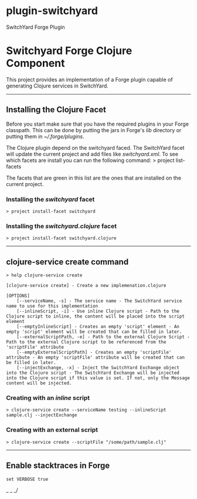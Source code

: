 plugin-switchyard
=================

SwitchYard Forge Plugin

# Switchyard Forge Clojure Component
This project provides an implementation of a Forge plugin capable of generating Clojure services in SwitchYard.
_ _ _

## Installing the Clojure Facet
Before you start make sure that you have the required plugins in your Forge classpath. This can be done by putting the jars in Forge's _lib_ directory or
putting them in _~/.forge/plugins_. 

The Clojure plugin depend on the switchyard faced. The SwitchYard facet will update the current project and add files like _switchyard.xml_.
To see which facets are install you can run the following command:
    > project list-facets
    
The facets that are green in this list are the ones that are installed on the current project.

### Installing the _switchyard_ facet
    > project install-facet switchyard

### Installing the _switchyard.clojure_ facet
    > project install-facet switchyard.clojure
    
_ _ _
## clojure-service create command
    > help clojure-service create

    [clojure-service create] - Create a new implemenation.clojure

    [OPTIONS]
        [--serviceName, -s] - The service name - The SwitchYard service name to use for this implementation
        [--inlineScript, -i] - Use inline Clojure script - Path to the Clojure script to inline, the content will be placed into the script element
        [--emptyInlineScript] - Creates an empty 'script' element - An empty 'script' element will be created that can be filled in later.
        [--externalScriptPath, -e] - Path to the external Clojure Script - Path to the external Clojure script to be referenced from the 'scriptFile' attribute
        [--emptyExternalScriptPath] - Creates an empty 'scriptFile' attribute - An empty 'scriptFile' attribute will be created that can be filled in later.
        [--injectExchange, -x] - Inject the SwitchYard Exchange object into the Clojure script - The SwitchYard Exchange will be injected into the Clojure script if this value is set. If not, only the Message content will be injected.

### Creating with an _inline_ script
    > clojure-service create --serviceName testing --inlineScript sample.clj --injectExchange 

### Creating with an external script
    > clojure-service create --scriptFile "/some/path/sample.clj"
_ _ _

## Enable stacktraces in Forge
	set VERBOSE true
_ _ _/
